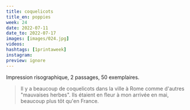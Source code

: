 ```yaml
---
title: coquelicots
title_en: poppies
week: 24
date: 2022-07-11
date_to: 2022-07-17
images: [images/024.jpg]
videos: 
hashtags: [1printaweek]
instagram: 
preview: ignore
---
```




Impression risographique, 2 passages, 50 exemplaires.

> Il y a beaucoup de coquelicots dans la ville à Rome comme d'autres "mauvaises herbes". Ils étaient en fleur à mon arrivée en mai, beaucoup plus tôt qu'en France. 
